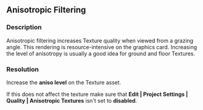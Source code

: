 ## Anisotropic Filtering
### Description
Anisotropic filtering increases Texture quality when viewed from a grazing angle.  This rendering is resource-intensive on the graphics card. Increasing the level of anisotropy is usually a good idea for ground and floor Textures.
### Resolution
Increase the **aniso level** on the Texture asset.  

If this does not affect the texture make sure that **Edit | Project Settings | Quality | Anisotropic Textures** isn't set to **disabled**.